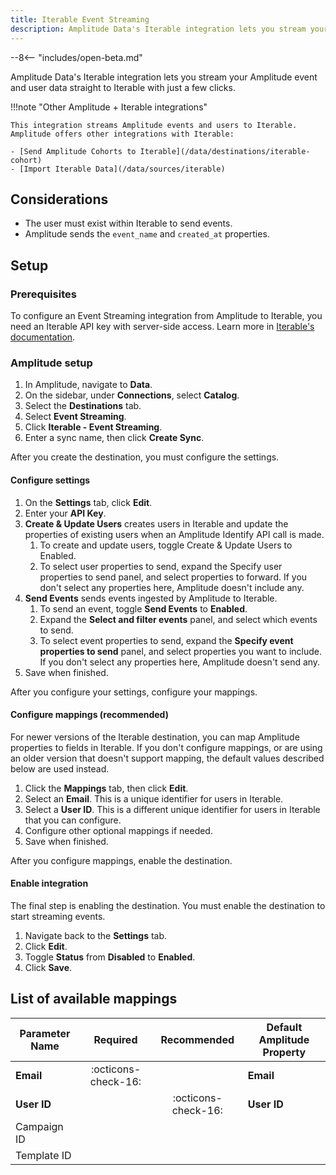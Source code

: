 ```yaml
---
title: Iterable Event Streaming
description: Amplitude Data's Iterable integration lets you stream your Amplitude event and user data straight to Iterable with just a few clicks.
---
```


--8<-- "includes/open-beta.md"

Amplitude Data's Iterable integration lets you stream your Amplitude event and user data straight to Iterable with just a few clicks.

!!!note "Other Amplitude + Iterable integrations"

    This integration streams Amplitude events and users to Iterable. Amplitude offers other integrations with Iterable:

    - [Send Amplitude Cohorts to Iterable](/data/destinations/iterable-cohort)
    - [Import Iterable Data](/data/sources/iterable)

## Considerations

- The user must exist within Iterable to send events.
- Amplitude sends the `event_name` and `created_at` properties.

## Setup

### Prerequisites

To configure an Event Streaming integration from Amplitude to Iterable, you need an Iterable API key with server-side access. Learn more in [Iterable's documentation](https://support.iterable.com/hc/en-us/articles/360043464871-API-Keys-#creating-api-keys).

### Amplitude setup

1. In Amplitude, navigate to **Data**.
2. On the sidebar, under **Connections**, select **Catalog**.
3. Select the **Destinations** tab.
4. Select **Event Streaming**.
5. Click **Iterable - Event Streaming**.
6. Enter a sync name, then click **Create Sync**.

After you create the destination, you must configure the settings.

#### Configure settings

1. On the **Settings** tab, click **Edit**.
2. Enter your **API Key**.
3. **Create & Update Users** creates users in Iterable and update the properties of existing users when an Amplitude Identify API call is made.
      1. To create and update users, toggle Create & Update Users to Enabled.
      2. To select user properties to send, expand the Specify user properties to send panel, and select properties to forward. If you don't select any properties here, Amplitude doesn't include any.
4. **Send Events** sends events ingested by Amplitude to Iterable.
      1. To send an event, toggle **Send Events** to **Enabled**.
      2. Expand the **Select and filter events** panel, and select which events to send.
      3. To select event properties to send, expand the **Specify event properties to send** panel, and select properties you want to include. If you don't select any properties here, Amplitude doesn't send any.
5. Save when finished.

After you configure your settings, configure your mappings.

#### Configure mappings (recommended)

For newer versions of the Iterable destination, you can map Amplitude properties to fields in Iterable. If you don't configure mappings, or are using an older version that doesn't support mapping, the default values described below are used instead.

1. Click the **Mappings** tab, then click **Edit**.
2. Select an **Email**. This is a unique identifier for users in Iterable.
3. Select a **User ID**. This is a different unique identifier for users in Iterable that you can configure.
4. Configure other optional mappings if needed.
5. Save when finished.

After you configure mappings, enable the destination.

#### Enable integration

The final step is enabling the destination. You must enable the destination to start streaming events.

1. Navigate back to the **Settings** tab.
2. Click **Edit**.
3. Toggle **Status** from **Disabled** to **Enabled**.
4. Click **Save**.

## List of available mappings

| Parameter Name | Required              | Recommended           | Default Amplitude Property |
|----------------|:---------------------:|:---------------------:|----------------------------|
| **Email**      | :octicons-check-16:   |                       | **Email**                  |
| **User ID**    |                       | :octicons-check-16:   | **User ID**                |
| Campaign ID    |                       |                       |                            |
| Template ID    |                       |                       |                            |
